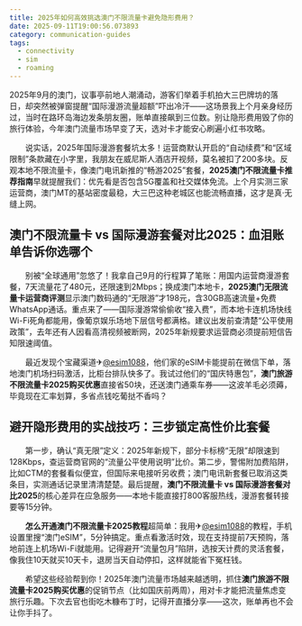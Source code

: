 ```yaml
---
title: 2025年如何高效挑选澳门不限流量卡避免隐形费用？
date: 2025-09-11T19:00:56.073893
category: communication-guides
tags:
  - connectivity
  - sim
  - roaming
---
```


2025年9月的澳门，议事亭前地人潮涌动，游客们举着手机拍大三巴牌坊的落日，却突然被弹窗提醒“国际漫游流量超额”吓出冷汗——这场景我上个月亲身经历过，当时在路环岛海边发条朋友圈，账单直接飙到三位数。别让隐形费用毁了你的旅行体验，今年澳门流量市场早变了天，选对卡才能安心刷遍小红书攻略。

　　说实话，2025年国际漫游套餐坑太多！运营商默认开启的“自动续费”和“区域限制”条款藏在小字里，我朋友在威尼斯人酒店开视频，莫名被扣了200多块。反观本地不限流量卡，像澳门电讯新推的“畅游2025”套餐，**2025澳门不限流量卡推荐指南**早就提醒我们：优先看是否包含5G覆盖和社交媒体免流。上个月实测三家运营商，澳门MT的基站密度最稳，大三巴这种老城区也能流畅直播，这才是真·无缝上网。

## 澳门不限流量卡 vs 国际漫游套餐对比2025：血泪账单告诉你选哪个
　　别被“全球通用”忽悠了！我拿自己9月的行程算了笔账：用国内运营商漫游套餐，7天流量花了480元，还限速到2Mbps；换成澳门本地卡，**2025澳门无限流量卡运营商评测**显示澳门数码通的“无限游”才198元，含30GB高速流量+免费WhatsApp通话。重点来了——国际漫游常偷偷收“接入费”，而本地卡连机场快线Wi-Fi死角都能用，像葡京娱乐场地下层信号都满格。建议出发前查清楚“公平使用政策”，去年还有人因看高清视频被断网，2025年新规要求运营商必须提前短信告知限速阈值。

　　最近发现个宝藏渠道✈[@esim1088](https://t.me/s/esim1088)，他们家的eSIM卡能提前在微信下单，落地澳门机场扫码激活，比柜台排队快多了。我试过他们的“国庆特惠包”，**澳门旅游不限流量卡2025购买优惠**直接省50块，还送澳门通乘车券——这波羊毛必须薅，毕竟现在汇率划算，多省点钱吃葡挞不香吗？

## 避开隐形费用的实战技巧：三步锁定高性价比套餐
　　第一步，确认“真无限”定义：2025年新规下，部分卡标榜“无限”却限速到128Kbps，查运营商官网的“流量公平使用说明”比价。第二步，警惕附加费陷阱，比如CTM的套餐看似便宜，但国际来电接听另收费；澳门电讯新套餐已取消这类条目，实测通话记录里清清楚楚。最后提醒，**澳门不限流量卡 vs 国际漫游套餐对比2025**的核心差异在应急服务——本地卡能直接打800客服热线，漫游套餐转接要等15分钟。

　　**怎么开通澳门不限流量卡2025教程**超简单：我用✈[@esim1088](https://t.me/s/esim1088)的教程，手机设置里搜“澳门eSIM”，5分钟搞定。重点看激活时效，现在支持提前7天预购，落地前连上机场Wi-Fi就能用。记得避开“流量包月”陷阱，选按天计费的灵活套餐，像我住10天就买10天卡，退房当天自动停扣，这样就能省下冤枉钱。

　　希望这些经验帮到你！2025年澳门流量市场越来越透明，抓住**澳门旅游不限流量卡2025购买优惠**的促销节点（比如国庆前两周），用对卡才能把流量焦虑变旅行乐趣。下次去官也街吃木糠布丁时，记得开直播分享——这次，账单再也不会让你手抖了。